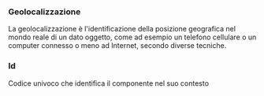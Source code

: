 ### **Geolocalizzazione**

La geolocalizzazione è l'identificazione della posizione geografica nel mondo reale di un dato oggetto, come ad esempio un telefono cellulare o un computer connesso o meno ad Internet, secondo diverse tecniche.

### **Id**

Codice univoco che identifica il componente nel suo contesto

